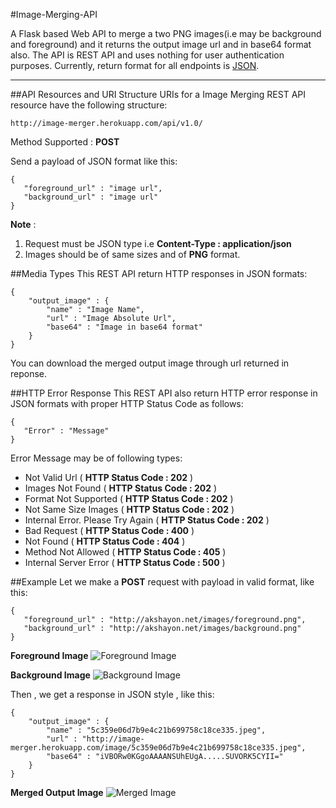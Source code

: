 #Image-Merging-API

A Flask based Web API to merge a two PNG images(i.e may be background and foreground) and it returns the output image url and in base64 format also.
The API is REST API and uses nothing for user authentication purposes. Currently, return format for all endpoints is [JSON](http://json.org/ "JSON").

***

##API Resources and URI Structure
URIs for a Image Merging REST API resource have the following structure:

    http://image-merger.herokuapp.com/api/v1.0/
Method Supported : **POST**

Send a payload of JSON format like this:

    {
       "foreground_url" : "image url",
       "background_url" : "image url"
    }

**Note** :

  1. Request must be JSON type i.e **Content-Type : application/json**
  2. Images should be of same sizes and of **PNG** format.

##Media Types
This REST API return HTTP responses in JSON formats:

    {
        "output_image" : {
            "name" : "Image Name",
            "url" : "Image Absolute Url",
            "base64" : "Image in base64 format"
        }
    }

You can download the merged output image through url returned in reponse.

##HTTP Error Response
This REST API also return HTTP error response in JSON formats with proper HTTP Status Code as follows:

    {
       "Error" : "Message"
    }

Error Message may be of following types:

   *  Not Valid Url ( __HTTP Status Code : 202__ )
   *  Images Not Found ( __HTTP Status Code : 202__ )
   *  Format Not Supported ( __HTTP Status Code : 202__ )
   *  Not Same Size Images ( __HTTP Status Code : 202__ )
   *  Internal Error. Please Try Again ( __HTTP Status Code : 202__ )
   *  Bad Request ( __HTTP Status Code : 400__ )
   *  Not Found ( __HTTP Status Code : 404__ )
   *  Method Not Allowed ( __HTTP Status Code : 405__ )
   *  Internal Server Error ( __HTTP Status Code : 500__ )

##Example
Let we make a **POST** request with payload in valid format, like this:

    {
       "foreground_url" : "http://akshayon.net/images/foreground.png",
       "background_url" : "http://akshayon.net/images/background.png"
    }

**Foreground Image**
![Foreground Image](http://akshayon.net/images/foreground.png "Foreground Image")

**Background Image**
![Background Image](http://akshayon.net/images/background.png "Background Image")

Then , we get a response in JSON style , like this:

    {
        "output_image" : {
            "name" : "5c359e06d7b9e4c21b699758c18ce335.jpeg",
            "url" : "http://image-merger.herokuapp.com/image/5c359e06d7b9e4c21b699758c18ce335.jpeg",
            "base64" : "iVBORw0KGgoAAAANSUhEUgA.....SUVORK5CYII="
        }
    }

**Merged Output Image**
![Merged Image](http://akshayon.net/images/merged.jpeg "Merged Image")

